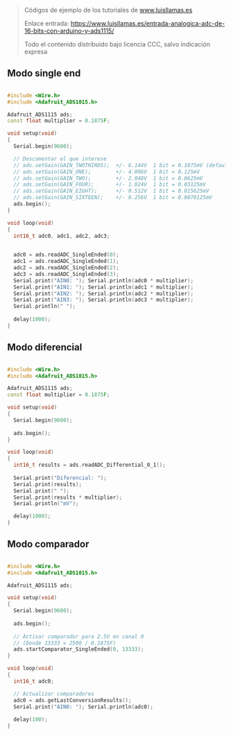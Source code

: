 > Códigos de ejemplo de los tutoriales de www.luisllamas.es
>
> Enlace entrada: https://www.luisllamas.es/entrada-analogica-adc-de-16-bits-con-arduino-y-ads1115/
>
> Todo el contenido distribuido bajo licencia CCC, salvo indicación expresa


## Modo single end
```cpp
#include <Wire.h>
#include <Adafruit_ADS1015.h>

Adafruit_ADS1115 ads;
const float multiplier = 0.1875F;

void setup(void) 
{
  Serial.begin(9600);

  // Descomentar el que interese
  // ads.setGain(GAIN_TWOTHIRDS);  +/- 6.144V  1 bit = 0.1875mV (default)
  // ads.setGain(GAIN_ONE);        +/- 4.096V  1 bit = 0.125mV
  // ads.setGain(GAIN_TWO);        +/- 2.048V  1 bit = 0.0625mV
  // ads.setGain(GAIN_FOUR);       +/- 1.024V  1 bit = 0.03125mV
  // ads.setGain(GAIN_EIGHT);      +/- 0.512V  1 bit = 0.015625mV
  // ads.setGain(GAIN_SIXTEEN);    +/- 0.256V  1 bit = 0.0078125mV 
  ads.begin();
}

void loop(void) 
{
  int16_t adc0, adc1, adc2, adc3;

  
  adc0 = ads.readADC_SingleEnded(0);
  adc1 = ads.readADC_SingleEnded(1);
  adc2 = ads.readADC_SingleEnded(2);
  adc3 = ads.readADC_SingleEnded(3);
  Serial.print("AIN0: "); Serial.println(adc0 * multiplier);
  Serial.print("AIN1: "); Serial.println(adc1 * multiplier);
  Serial.print("AIN2: "); Serial.println(adc2 * multiplier);
  Serial.print("AIN3: "); Serial.println(adc3 * multiplier);
  Serial.println(" ");
  
  delay(1000);
}
```



## Modo diferencial
```cpp
#include <Wire.h>
#include <Adafruit_ADS1015.h>

Adafruit_ADS1115 ads;
const float multiplier = 0.1875F;

void setup(void)
{
  Serial.begin(9600);
 
  ads.begin();
}

void loop(void)
{
  int16_t results = ads.readADC_Differential_0_1();  
 
  Serial.print("Diferencial: "); 
  Serial.print(results); 
  Serial.print(" "); 
  Serial.print(results * multiplier); 
  Serial.println("mV");

  delay(1000);
}
```



## Modo comparador
```cpp
#include <Wire.h>
#include <Adafruit_ADS1015.h>

Adafruit_ADS1115 ads;

void setup(void) 
{
  Serial.begin(9600);
  
  ads.begin();
  
  // Activar comparador para 2.5V en canal 0 
  // (Donde 13333 = 2500 / 0.1875F)
  ads.startComparator_SingleEnded(0, 13333); 
}

void loop(void) 
{
  int16_t adc0;

  // Actualizar comparadores
  adc0 = ads.getLastConversionResults();
  Serial.print("AIN0: "); Serial.println(adc0);
  
  delay(100);
}
```


